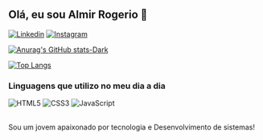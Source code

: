 ## Olá, eu sou Almir Rogerio 👋

[![Linkedin](https://img.shields.io/badge/LinkedIn-0077B5?style=for-the-badge&logo=linkedin&logoColor=white)](https://www.linkedin.com/in/almir-rogerio-duarte-mariucio-b59633253/)
[![Instagram](https://img.shields.io/badge/Instagram-E4405F?style=for-the-badge&logo=instagram&logoColor=white)](https://instagram.com/almirrogerio.dm?igshid=ZDdkNTZiNTM=/)<br>

[![Anurag's GitHub stats-Dark](https://github-readme-stats.vercel.app/api?username=NikolasMenezes&show_icons=true&theme=dark#gh-dark-mode-only)](https://github.com/anuraghazra/github-readme-stats#gh-dark-mode-only)

[![Top Langs](https://github-readme-stats.vercel.app/api/top-langs/?username=NikolasMenezes&layout=compact)](https://github.com/anuraghazra/github-readme-stats)

### Linguagens que utilizo no meu dia a dia

<div style="display: inline_block">
<img style="align: center;" src="https://img.shields.io/badge/HTML5-E34F26?style=for-the-badge&logo=html5&logoColor=white" alt="HTML5"/>
<img style="align: center;" src="https://img.shields.io/badge/CSS3-1572B6?style=for-the-badge&logo=css3&logoColor=white" alt="CSS3"/>
<img style="align: center;" src="https://img.shields.io/badge/JavaScript-F7DF1E?style=for-the-badge&logo=javascript&logoColor=black" alt="JavaScript"/>
</div>
<br>
<p>Sou um jovem apaixonado por tecnologia e Desenvolvimento de sistemas!</p>
